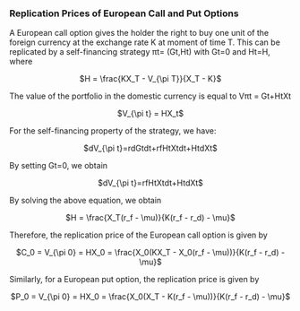 

### Replication Prices of European Call and Put Options

A European call option gives the holder the right to buy one unit of the foreign currency at the exchange rate K at moment of time T. This can be replicated by a self-financing strategy πt= (Gt,Ht) with Gt=0 and Ht=H, where

<p align="center">
$H = \frac{KX_T - V_{\pi T}}{X_T - K}$
</p>

The value of the portfolio in the domestic currency is equal to Vπt = Gt+HtXt

<p align="center">
$V_{\pi t} = HX_t$
</p>

For the self-financing property of the strategy, we have:

<p align="center">
$dV_{\pi t}=rdGtdt+rfHtXtdt+HtdXt$
</p>

By setting Gt=0, we obtain

<p align="center">
$dV_{\pi t}=rfHtXtdt+HtdXt$
</p>

By solving the above equation, we obtain

<p align="center">
$H = \frac{X_T(r_f - \mu)}{K(r_f - r_d) - \mu}$
</p>

Therefore, the replication price of the European call option is given by

<p align="center">
$C_0 = V_{\pi 0} = HX_0 = \frac{X_0(KX_T - X_0(r_f - \mu))}{K(r_f - r_d) - \mu}$
</p>

Similarly, for a European put option, the replication price is given by

<p align="center">
$P_0 = V_{\pi 0} = HX_0 = \frac{X_0(X_T - K(r_f - \mu))}{K(r_f - r_d) - \mu}$
</p>